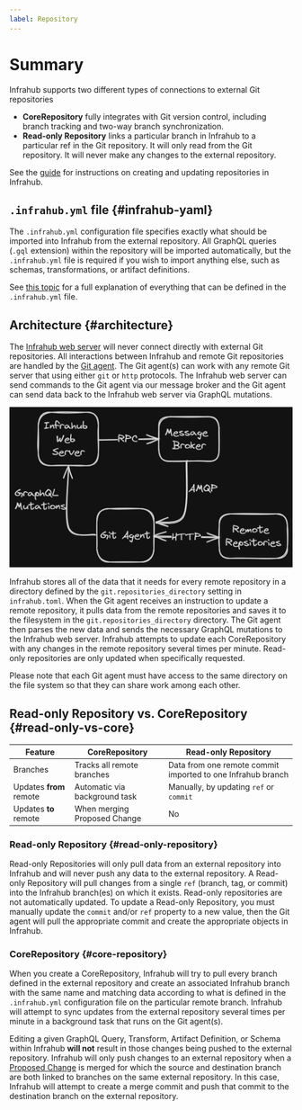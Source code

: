 ```yaml
---
label: Repository
---
```


# Summary

Infrahub supports two different types of connections to external Git repositories

- **CoreRepository** fully integrates with Git version control, including branch tracking and two-way branch synchronization.
- **Read-only Repository** links a particular branch in Infrahub to a particular ref in the Git repository. It will only read from the Git repository. It will never make any changes to the external repository.

See the [guide](/guides/repository) for instructions on creating and updating repositories in Infrahub.

## `.infrahub.yml` file {#infrahub-yaml}

The `.infrahub.yml` configuration file specifies exactly what should be imported into Infrahub from the external repository. All GraphQL queries (`.gql` extension) within the repository will be imported automatically, but the `.infrahub.yml` file is required if you wish to import anything else, such as schemas, transformations, or artifact definitions.

See [this topic](/topics/infrahub-yml) for a full explanation of everything that can be defined in the `.infrahub.yml` file.

## Architecture {#architecture}

The [Infrahub web server](/reference/api-server) will never connect directly with external Git repositories. All interactions between Infrahub and remote Git repositories are handled by the [Git agent](/reference/git-agent). The Git agent(s) can work with any remote Git server that using either `git` or `http` protocols. The Infrahub web server can send commands to the Git agent via our message broker and the Git agent can send data back to the Infrahub web server via GraphQL mutations.

![](../media/repository_architecture.png)

Infrahub stores all of the data that it needs for every remote repository in a directory defined by the `git.repositories_directory` setting in `infrahub.toml`. When the Git agent receives an instruction to update a remote repository, it pulls data from the remote repositories and saves it to the filesystem in the `git.repositories_directory` directory. The Git agent then parses the new data and sends the necessary GraphQL mutations to the Infrahub web server. Infrahub attempts to update each CoreRepository with any changes in the remote repository several times per minute. Read-only repositories are only updated when specifically requested.

Please note that each Git agent must have access to the same directory on the file system so that they can share work among each other.

## Read-only Repository vs. CoreRepository {#read-only-vs-core}

Feature                 | CoreRepository                | Read-only Repository
------------------------|-------------------------------|---------------------
Branches                | Tracks all remote branches    | Data from one remote commit imported to one Infrahub branch
Updates **from** remote | Automatic via background task | Manually, by updating `ref` or `commit`
Updates **to** remote   | When merging Proposed Change  | No

### Read-only Repository {#read-only-repository}

Read-only Repositories will only pull data from an external repository into Infrahub and will never push any data to the external repository. A Read-only Repository will pull changes from a single `ref` (branch, tag, or commit) into the Infrahub branch(es) on which it exists. Read-only repositories are not automatically updated. To update a Read-only Repository, you must manually update the `commit` and/or `ref` property to a new value, then the Git agent will pull the appropriate commit and create the appropriate objects in Infrahub.

### CoreRepository {#core-repository}

When you create a CoreRepository, Infrahub will try to pull every branch defined in the external repository and create an associated Infrahub branch with the same name and matching data according to what is defined in the `.infrahub.yml` configuration file on the particular remote branch. Infrahub will attempt to sync updates from the external repository several times per minute in a background task that runs on the Git agent(s).

Editing a given GraphQL Query, Transform, Artifact Definition, or Schema within Infrahub **will not** result in those changes being pushed to the external repository. Infrahub will only push changes to an external repository when a [Proposed Change](/topics/proposed-change) is merged for which the source and destination branch are both linked to branches on the same external repository. In this case, Infrahub will attempt to create a merge commit and push that commit to the destination branch on the external repository.
